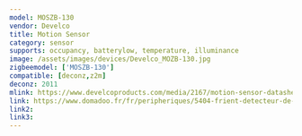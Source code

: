 ```yaml
---
model: MOSZB-130
vendor: Develco
title: Motion Sensor
category: sensor
supports: occupancy, batterylow, temperature, illuminance
image: /assets/images/devices/Develco_MOZB-130.jpg
zigbeemodel: ['MOSZB-130']
compatible: [deconz,z2m]
deconz: 2011
mlink: https://www.develcoproducts.com/media/2167/motion-sensor-datasheet_v23.pdf
link: https://www.domadoo.fr/fr/peripheriques/5404-frient-detecteur-de-mouvement-zigbee-30-capteur-de-temperature-et-luminosite-5713594002361.html
link2: 
link3: 
---
```


